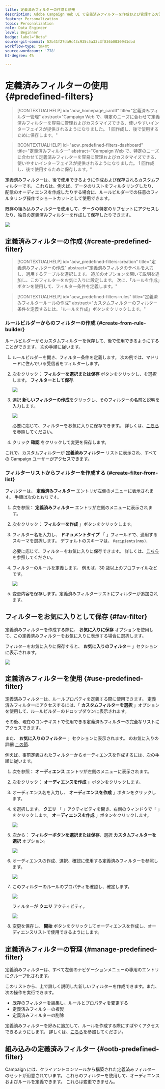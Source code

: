 ```yaml
---
title: 定義済みフィルターの作成と使用
description: Adobe Campaign Web UI で定義済みフィルターを作成および管理する方法について説明します
feature: Personalization
topic: Personalization
role: Data Engineer
level: Beginner
badge: label="Beta"
source-git-commit: 52b41f27da9c43c935c5a33c3f836b0030941dbd
workflow-type: tm+mt
source-wordcount: '778'
ht-degree: 4%

---
```


# 定義済みフィルターの使用 {#predefined-filters}

>[!CONTEXTUALHELP]
>id="acw_homepage_card3"
>title="定義済みフィルター管理"
>abstract="Campaign Web で、特定のニーズに合わせて定義済みフィルターを容易に管理およびカスタマイズできる、使いやすいインターフェイスが提供されるようになりました。 1 回作成し、後で使用するために保存します。"

>[!CONTEXTUALHELP]
>id="acw_predefined-filters-dashboard"
>title="定義済みフィルター"
>abstract="Campaign Web で、特定のニーズに合わせて定義済みフィルターを容易に管理およびカスタマイズできる、使いやすいインターフェイスが提供されるようになりました。 1 回作成し、後で使用するために保存します。"

定義済みフィルターは、後で使用できるように作成および保存されるカスタムフィルターです。 これらは、例えば、データのリストをフィルタリングしたり、配信のオーディエンスを作成したりする場合に、ルールビルダーでの任意のフィルタリング操作でショートカットとして使用できます。

既存の組み込みフィルターを使用して、データの特定のサブセットにアクセスしたり、独自の定義済みフィルターを作成して保存したりできます。

![](assets/predefined-filters-menu.png)


## 定義済みフィルターの作成 {#create-predefined-filter}

>[!CONTEXTUALHELP]
>id="acw_predefined-filters-creation"
>title="定義済みフィルターの作成"
>abstract="定義済みフィルタのラベルを入力し、適用するテーブルを選択します。 追加のオプションを開いて説明を追加し、このフィルターをお気に入りに設定します。 次に、「ルールを作成」ボタンを使用して、フィルター条件を定義します。"

>[!CONTEXTUALHELP]
>id="acw_predefined-filters-rules"
>title="定義済みフィルタールールの作成"
>abstract="カスタムフィルターのフィルター条件を定義するには、「ルールを作成」ボタンをクリックします。"

### ルールビルダーからのフィルターの作成 {#create-from-rule-builder}

ルールビルダーからカスタムフィルターを保存して、後で使用できるようにすることができます。 次の手順に従います。

1. ルールビルダーを開き、フィルター条件を定義します。 次の例では、マドリードに住んでいる受信者をフィルターします。
1. 次をクリック： **フィルターを選択または保存** ボタンをクリックし、を選択します。 **フィルターとして保存**.

   ![](assets/predefined-filters-save.png)

1. 選択 **新しいフィルターの作成**&#x200B;をクリックし、そのフィルターの名前と説明を入力します。

   ![](assets/predefined-filters-save-filter.png)

   必要に応じて、フィルターをお気に入りに保存できます。 詳しくは、[こちら](#fav-filter)を参照してください。

1. クリック **確認** をクリックして変更を保存します。

これで、カスタムフィルターが **定義済みフィルター** リストに表示され、すべての Campaign ユーザーがアクセスできます。


### フィルターリストからフィルターを作成する {#create-filter-from-list}


フィルターは、 **定義済みフィルター** エントリが左側のメニューに表示されます。 手順は次のとおりです。

1. 次を参照： **定義済みフィルター** エントリが左側のメニューに表示されます。
1. 次をクリック： **フィルターを作成** 」ボタンをクリックします。
1. フィルター名を入力し、 **ドキュメントタイプ** 「 」フィールドで、適用するスキーマを選択します。 デフォルトのスキーマは、 `Recipients(nms)`.

   必要に応じて、フィルターをお気に入りに保存できます。 詳しくは、[こちら](#fav-filter)を参照してください。

1. フィルターのルールを定義します。 例えば、30 歳以上のプロファイルなどです。

   ![](assets/filter-30+.png)

1. 変更内容を保存します。定義済みフィルターリストにフィルターが追加されます。


## フィルターをお気に入りとして保存 {#fav-filter}

定義済みフィルターを作成する際に、 **お気に入りに保存** オプションを使用して、この定義済みフィルターをお気に入りに表示する場合に選択します。


フィルターをお気に入りに保存すると、 **お気に入りのフィルター** 」セクションに表示されます。

![](assets/predefined-filters-favorite.png)


## 定義済みフィルターを使用 {#use-predefined-filter}

定義済みフィルターは、ルールプロパティを定義する際に使用できます。 定義済みフィルターにアクセスするには、「 **カスタムフィルターを選択** 」オプションを使用して、ルールビルダーのドロップダウンに表示されます。

その後、現在のコンテキストで使用できる定義済みフィルターの完全なリストにアクセスできます。

また、 **お気に入りのフィルター** 」セクションに表示されます。 のお気に入りの詳細 [この節](#fav-filter).

例えば、事前定義されたフィルターからオーディエンスを作成するには、次の手順に従います。

1. 次を参照： **オーディエンス** エントリが左側のメニューに表示されます。
1. 次をクリック： **オーディエンスを作成** 」ボタンをクリックします。
1. オーディエンス名を入力し、 **オーディエンスを作成** 」ボタンをクリックします。
1. を選択します。 **クエリ** 「 」アクティビティを開き、右側のウィンドウで「 」をクリックします。 **オーディエンスを作成** 」ボタンをクリックします。

   ![](assets//build-audience-from-filter.png)

1. 次から： **フィルターボタンを選択または保存**、選択 **カスタムフィルターを選択** オプション。

   ![](assets/build-audience-select-custom-filter.png)

1. オーディエンスの作成、選択、確認に使用する定義済みフィルターを参照します。

   ![](assets/build-audience-filter-list.png)

1. このフィルターのルールのプロパティを確認し、確定します。

   ![](assets/build-audience-check.png)

   フィルターが **クエリ** アクティビティ。

   ![](assets/build-audience-confirm.png)

1. 変更を保存し、 **開始** ボタンをクリックしてオーディエンスを作成し、オーディエンスリストで使用できるようにします。

## 定義済みフィルターの管理 {#manage-predefined-filter}

定義済みフィルターは、すべて左側のナビゲーションメニューの専用のエントリにグループ化されます。

このリストから、上で詳しく説明した新しいフィルターを作成できます。また、次の操作を実行できます。

* 既存のフィルターを編集し、ルールとプロパティを変更する
* 定義済みフィルターの複製
* 定義済みフィルターの削除

定義済みフィルターを好みに追加して、ルールを作成する際にすばやくアクセスできるようにします。 詳しくは、[こちら](#fav-filter)を参照してください。

## 組み込みの定義済みフィルター {#ootb-predefined-filter}

Campaign には、クライアントコンソールから構築された定義済みフィルターのセットが用意されています。 これらのフィルターを使用して、オーディエンスおよびルールを定義できます。 これらは変更できません。
